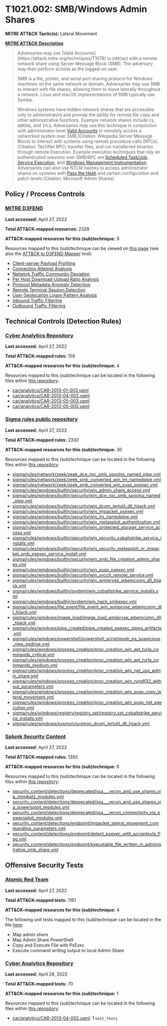# T1021.002: SMB/Windows Admin Shares
**MITRE ATT&CK Tactic(s):** Lateral Movement

**[MITRE ATT&CK Description](https://attack.mitre.org/techniques/T1021/002)**
<blockquote>Adversaries may use [Valid Accounts](https://attack.mitre.org/techniques/T1078) to interact with a remote network share using Server Message Block (SMB). The adversary may then perform actions as the logged-on user.

SMB is a file, printer, and serial port sharing protocol for Windows machines on the same network or domain. Adversaries may use SMB to interact with file shares, allowing them to move laterally throughout a network. Linux and macOS implementations of SMB typically use Samba.

Windows systems have hidden network shares that are accessible only to administrators and provide the ability for remote file copy and other administrative functions. Example network shares include `C$`, `ADMIN$`, and `IPC$`. Adversaries may use this technique in conjunction with administrator-level [Valid Accounts](https://attack.mitre.org/techniques/T1078) to remotely access a networked system over SMB,(Citation: Wikipedia Server Message Block) to interact with systems using remote procedure calls (RPCs),(Citation: TechNet RPC) transfer files, and run transferred binaries through remote Execution. Example execution techniques that rely on authenticated sessions over SMB/RPC are [Scheduled Task/Job](https://attack.mitre.org/techniques/T1053), [Service Execution](https://attack.mitre.org/techniques/T1569/002), and [Windows Management Instrumentation](https://attack.mitre.org/techniques/T1047). Adversaries can also use NTLM hashes to access administrator shares on systems with [Pass the Hash](https://attack.mitre.org/techniques/T1550/002) and certain configuration and patch levels.(Citation: Microsoft Admin Shares)</blockquote>

## Policy / Process Controls
### [MITRE D3FEND](https://d3fend.mitre.org/)
**Last accessed:** April 27, 2022

**Total ATT&CK-mapped resources:** 2328

**ATT&CK-mapped resources for this (sub)technique:** 9

Resources mapped to this (sub)technique can be viewed on [this page](https://d3fend.mitre.org/) (see also the [ATT&CK to D3FEND Mapper](https://d3fend.mitre.org/tools/attack-mapper) tool):

* [Client-server Payload Profiling](https://d3fend.mitre.org/techniques/d3f:Client-serverPayloadProfiling)
* [Connection Attempt Analysis](https://d3fend.mitre.org/techniques/d3f:ConnectionAttemptAnalysis)
* [Network Traffic Community Deviation](https://d3fend.mitre.org/techniques/d3f:NetworkTrafficCommunityDeviation)
* [Per Host Download-Upload Ratio Analysis](https://d3fend.mitre.org/techniques/d3f:PerHostDownload-UploadRatioAnalysis)
* [Protocol Metadata Anomaly Detection](https://d3fend.mitre.org/techniques/d3f:ProtocolMetadataAnomalyDetection)
* [Remote Terminal Session Detection](https://d3fend.mitre.org/techniques/d3f:RemoteTerminalSessionDetection)
* [User Geolocation Logon Pattern Analysis](https://d3fend.mitre.org/techniques/d3f:UserGeolocationLogonPatternAnalysis)
* [Inbound Traffic Filtering](https://d3fend.mitre.org/techniques/d3f:InboundTrafficFiltering)
* [Outbound Traffic Filtering](https://d3fend.mitre.org/techniques/d3f:OutboundTrafficFiltering)

## Technical Controls (Detection Rules)
### [Cyber Analytics Repository](https://car.mitre.org)
**Last accessed:** April 27, 2022

**Total ATT&CK-mapped rules:** 159

**ATT&CK-mapped resources for this (sub)technique:** 4

Resources mapped to this (sub)technique can be located in the following files within [this repository](https://github.com/mitre-attack/car/blob/master/analytics):

* [car/analytics/CAR-2013-01-003.yaml](https://github.com/mitre-attack/car/blob/master/analytics/CAR-2013-01-003.yaml)
* [car/analytics/CAR-2013-04-002.yaml](https://github.com/mitre-attack/car/blob/master/analytics/CAR-2013-04-002.yaml)
* [car/analytics/CAR-2013-05-003.yaml](https://github.com/mitre-attack/car/blob/master/analytics/CAR-2013-05-003.yaml)
* [car/analytics/CAR-2013-05-005.yaml](https://github.com/mitre-attack/car/blob/master/analytics/CAR-2013-05-005.yaml)

### [Sigma rules public repository](https://github.com/SigmaHQ/sigma)
**Last accessed:** April 27, 2022

**Total ATT&CK-mapped rules:** 2330

**ATT&CK-mapped resources for this (sub)technique:** 30

Resources mapped to this (sub)technique can be located in the following files within [this repository](https://github.com/SigmaHQ/sigma/tree/master/rules):

* [sigma/rules/network/zeek/zeek_dce_rpc_smb_spoolss_named_pipe.yml](https://github.com/SigmaHQ/sigma/blob/master/rules/network/zeek/zeek_dce_rpc_smb_spoolss_named_pipe.yml)
* [sigma/rules/network/zeek/zeek_smb_converted_win_lm_namedpipe.yml](https://github.com/SigmaHQ/sigma/blob/master/rules/network/zeek/zeek_smb_converted_win_lm_namedpipe.yml)
* [sigma/rules/network/zeek/zeek_smb_converted_win_susp_psexec.yml](https://github.com/SigmaHQ/sigma/blob/master/rules/network/zeek/zeek_smb_converted_win_susp_psexec.yml)
* [sigma/rules/windows/builtin/security/win_admin_share_access.yml](https://github.com/SigmaHQ/sigma/blob/master/rules/windows/builtin/security/win_admin_share_access.yml)
* [sigma/rules/windows/builtin/security/win_dce_rpc_smb_spoolss_named_pipe.yml](https://github.com/SigmaHQ/sigma/blob/master/rules/windows/builtin/security/win_dce_rpc_smb_spoolss_named_pipe.yml)
* [sigma/rules/windows/builtin/security/win_dcom_iertutil_dll_hijack.yml](https://github.com/SigmaHQ/sigma/blob/master/rules/windows/builtin/security/win_dcom_iertutil_dll_hijack.yml)
* [sigma/rules/windows/builtin/security/win_impacket_psexec.yml](https://github.com/SigmaHQ/sigma/blob/master/rules/windows/builtin/security/win_impacket_psexec.yml)
* [sigma/rules/windows/builtin/security/win_lm_namedpipe.yml](https://github.com/SigmaHQ/sigma/blob/master/rules/windows/builtin/security/win_lm_namedpipe.yml)
* [sigma/rules/windows/builtin/security/win_metasploit_authentication.yml](https://github.com/SigmaHQ/sigma/blob/master/rules/windows/builtin/security/win_metasploit_authentication.yml)
* [sigma/rules/windows/builtin/security/win_protected_storage_service_access.yml](https://github.com/SigmaHQ/sigma/blob/master/rules/windows/builtin/security/win_protected_storage_service_access.yml)
* [sigma/rules/windows/builtin/security/win_security_cobaltstrike_service_installs.yml](https://github.com/SigmaHQ/sigma/blob/master/rules/windows/builtin/security/win_security_cobaltstrike_service_installs.yml)
* [sigma/rules/windows/builtin/security/win_security_metasploit_or_impacket_smb_psexec_service_install.yml](https://github.com/SigmaHQ/sigma/blob/master/rules/windows/builtin/security/win_security_metasploit_or_impacket_smb_psexec_service_install.yml)
* [sigma/rules/windows/builtin/security/win_smb_file_creation_admin_shares.yml](https://github.com/SigmaHQ/sigma/blob/master/rules/windows/builtin/security/win_smb_file_creation_admin_shares.yml)
* [sigma/rules/windows/builtin/security/win_susp_psexec.yml](https://github.com/SigmaHQ/sigma/blob/master/rules/windows/builtin/security/win_susp_psexec.yml)
* [sigma/rules/windows/builtin/security/win_svcctl_remote_service.yml](https://github.com/SigmaHQ/sigma/blob/master/rules/windows/builtin/security/win_svcctl_remote_service.yml)
* [sigma/rules/windows/builtin/security/win_wmiprvse_wbemcomn_dll_hijack.yml](https://github.com/SigmaHQ/sigma/blob/master/rules/windows/builtin/security/win_wmiprvse_wbemcomn_dll_hijack.yml)
* [sigma/rules/windows/builtin/system/win_cobaltstrike_service_installs.yml](https://github.com/SigmaHQ/sigma/blob/master/rules/windows/builtin/system/win_cobaltstrike_service_installs.yml)
* [sigma/rules/windows/builtin/system/win_hack_smbexec.yml](https://github.com/SigmaHQ/sigma/blob/master/rules/windows/builtin/system/win_hack_smbexec.yml)
* [sigma/rules/windows/file_event/file_event_win_wmiprvse_wbemcomn_dll_hijack.yml](https://github.com/SigmaHQ/sigma/blob/master/rules/windows/file_event/file_event_win_wmiprvse_wbemcomn_dll_hijack.yml)
* [sigma/rules/windows/image_load/image_load_wmiprvse_wbemcomn_dll_hijack.yml](https://github.com/SigmaHQ/sigma/blob/master/rules/windows/image_load/image_load_wmiprvse_wbemcomn_dll_hijack.yml)
* [sigma/rules/windows/pipe_created/pipe_created_psexec_pipes_artifacts.yml](https://github.com/SigmaHQ/sigma/blob/master/rules/windows/pipe_created/pipe_created_psexec_pipes_artifacts.yml)
* [sigma/rules/windows/powershell/powershell_script/posh_ps_suspicious_new_psdrive.yml](https://github.com/SigmaHQ/sigma/blob/master/rules/windows/powershell/powershell_script/posh_ps_suspicious_new_psdrive.yml)
* [sigma/rules/windows/process_creation/proc_creation_win_apt_turla_commands_critical.yml](https://github.com/SigmaHQ/sigma/blob/master/rules/windows/process_creation/proc_creation_win_apt_turla_commands_critical.yml)
* [sigma/rules/windows/process_creation/proc_creation_win_apt_turla_commands_medium.yml](https://github.com/SigmaHQ/sigma/blob/master/rules/windows/process_creation/proc_creation_win_apt_turla_commands_medium.yml)
* [sigma/rules/windows/process_creation/proc_creation_win_net_use_admin_share.yml](https://github.com/SigmaHQ/sigma/blob/master/rules/windows/process_creation/proc_creation_win_net_use_admin_share.yml)
* [sigma/rules/windows/process_creation/proc_creation_win_rundll32_without_parameters.yml](https://github.com/SigmaHQ/sigma/blob/master/rules/windows/process_creation/proc_creation_win_rundll32_without_parameters.yml)
* [sigma/rules/windows/process_creation/proc_creation_win_susp_copy_lateral_movement.yml](https://github.com/SigmaHQ/sigma/blob/master/rules/windows/process_creation/proc_creation_win_susp_copy_lateral_movement.yml)
* [sigma/rules/windows/process_creation/proc_creation_win_susp_net_execution.yml](https://github.com/SigmaHQ/sigma/blob/master/rules/windows/process_creation/proc_creation_win_susp_net_execution.yml)
* [sigma/rules/windows/registry/registry_set/registry_set_cobaltstrike_service_installs.yml](https://github.com/SigmaHQ/sigma/blob/master/rules/windows/registry/registry_set/registry_set_cobaltstrike_service_installs.yml)
* [sigma/rules/windows/sysmon/sysmon_dcom_iertutil_dll_hijack.yml](https://github.com/SigmaHQ/sigma/blob/master/rules/windows/sysmon/sysmon_dcom_iertutil_dll_hijack.yml)

### [Splunk Security Content](https://github.com/splunk/security_content)
**Last accessed:** April 27, 2022

**Total ATT&CK-mapped rules:** 1393

**ATT&CK-mapped resources for this (sub)technique:** 6

Resources mapped to this (sub)technique can be located in the following files within [this repository](https://github.com/splunk/security_content/tree/develop/detections):

* [security_content/detections/deprecated/ssa___recon_and_use_shares_via_mimikatz_modules.yml](https://github.com/splunk/security_content/blob/develop/detections/deprecated/ssa___recon_and_use_shares_via_mimikatz_modules.yml)
* [security_content/detections/deprecated/ssa___recon_and_use_shares_via_powersploit_modules.yml](https://github.com/splunk/security_content/blob/develop/detections/deprecated/ssa___recon_and_use_shares_via_powersploit_modules.yml)
* [security_content/detections/deprecated/ssa___recon_connectivity_via_powersploit_modules.yml](https://github.com/splunk/security_content/blob/develop/detections/deprecated/ssa___recon_connectivity_via_powersploit_modules.yml)
* [security_content/detections/endpoint/impacket_lateral_movement_commandline_parameters.yml](https://github.com/splunk/security_content/blob/develop/detections/endpoint/impacket_lateral_movement_commandline_parameters.yml)
* [security_content/detections/endpoint/detect_psexec_with_accepteula_flag.yml](https://github.com/splunk/security_content/blob/develop/detections/endpoint/detect_psexec_with_accepteula_flag.yml)
* [security_content/detections/endpoint/executable_file_written_in_administrative_smb_share.yml](https://github.com/splunk/security_content/blob/develop/detections/endpoint/executable_file_written_in_administrative_smb_share.yml)


## Offensive Security Tests
### [Atomic Red Team](https://github.com/redcanaryco/atomic-red-team)
**Last accessed:** April 27, 2022

**Total ATT&CK-mapped tests:** 1161

**ATT&CK-mapped resources for this (sub)technique:** 4

The following unit tests mapped to this (sub)technique can be located in the file [here](https://github.com/redcanaryco/atomic-red-team/tree/master/atomics/T1021.002/T1021.002.yaml):

* Map admin share
* Map Admin Share PowerShell
* Copy and Execute File with PsExec
* Execute command writing output to local Admin Share

### [Cyber Analytics Repository](https://car.mitre.org)
**Last accessed:** April 28, 2022

**Total ATT&CK-mapped tests:** 70

**ATT&CK-mapped resources for this (sub)technique:** 1

Resources mapped to this (sub)technique can be located in the following files within [this repository](https://github.com/mitre-attack/car/blob/master/analytics):

* [car/analytics/CAR-2013-04-002.yaml](https://github.com/mitre-attack/car/blob/master/analytics/CAR-2013-04-002.yaml): 1 <code>unit_tests</code>

